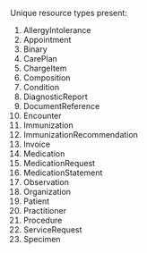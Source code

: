 Unique resource types present:

1. AllergyIntolerance
2. Appointment
3. Binary
4. CarePlan
5. ChargeItem
6. Composition
7. Condition
8. DiagnosticReport
9. DocumentReference
10. Encounter
11. Immunization
12. ImmunizationRecommendation
13. Invoice
14. Medication
15. MedicationRequest
16. MedicationStatement
17. Observation
18. Organization
19. Patient
20. Practitioner
21. Procedure
22. ServiceRequest
23. Specimen